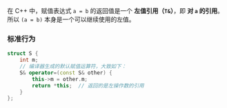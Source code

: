 在 C++ 中，赋值表达式 `a = b` 的返回值是一个 **左值引用（`T&`）**，即 **对 `a` 的引用**。  
所以 `(a = b)` 本身是一个可以继续使用的左值。

### 标准行为
```cpp
struct S {
    int m;
    // 编译器生成的默认赋值运算符，大致如下：
    S& operator=(const S& other) {
        this->m = other.m;
        return *this;  // 返回的是左操作数的引用
    }
};
```
